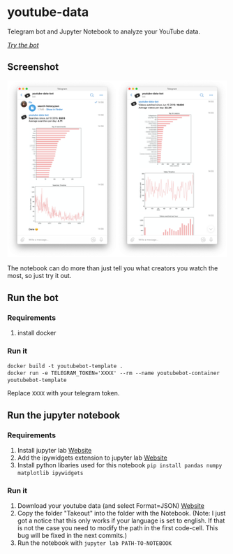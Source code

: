 # youtube-data
Telegram bot and Jupyter Notebook to analyze your YouTube data.

*[Try the bot](https://t.me/youtube_data_bot)*

## Screenshot
![](screenshot.png)

The notebook can do more than just tell you what creators you watch the most, so just try it out.

## Run the bot
### Requirements
1) install docker

### Run it 
```
docker build -t youtubebot-template .
docker run -e TELEGRAM_TOKEN='XXXX' --rm --name youtubebot-container youtubebot-template
```
Replace `XXXX` with your telegram token.


## Run the jupyter notebook
### Requirements
1) Install jupyter lab [Website](https://jupyter.org/install.html)
2) Add the ipywidgets extension to jupyter lab [Website](https://github.com/jupyter-widgets/ipywidgets#install)
3) Install python libaries used for this notebook `pip install pandas numpy matplotlib ipywidgets`

### Run it 
1) Download your youtube data (and select Format=JSON) [Website](https://takeout.google.com/)
2) Copy the folder "Takeout" into the folder with the Notebook. (Note: I just got a notice that this only works if your language is set to english. If that is not the case you need to modify the path in the first code-cell. This bug will be fixed in the next commits.)
3) Run the notebook with `jupyter lab PATH-TO-NOTEBOOK`
